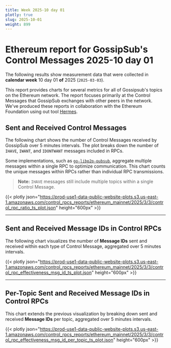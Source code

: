```yaml
---
title: Week 2025-10 day 01
plotly: true
slug: 2025-10-01
weight: 899
---
```


# Ethereum report for GossipSub's Control Messages 2025-10 day 01

The following results show measurement data that were collected in **calendar week** 10  day 01 **of** 
2025 (`2025-03-03`).

This report provides charts for several metrics for all of Gossipsub's topics on the Ethereum network.
The report focuses primarily at the Control Messages that GossipSub exchanges with other peers in the network.
We've produced these reports in collaboration with the Ethereum Foundation using out tool [Hermes](/tools/hermes/).

## Sent and Received Control Messages

The following chart shows the number of Control Messages received by GossipSub over 5 minutes intervals. The plot breaks down the number of `IHAVE`, `IWANT`, and `IDONTWANT` messages included in RPCs.

Some implementations, such as [`go-libp2p-pubsub`](https://github.com/libp2p/go-libp2p-pubsub), aggregate multiple messages within a single RPC to optimize communication. This chart counts the unique messages within RPCs rather than individual RPC transmissions.

> **Note:** `IHAVE` messages still include multiple topics within a single Control Message.

{{< plotly json="https://prod-use1-data-public-website-plots.s3.us-east-1.amazonaws.com/control_rpcs_reports/ethereum_mainnet/2025/3/3/control_rpc_ratio_ts_plot.json" height="600px" >}}

---

## Sent and Received Message IDs in Control RPCs

The following chart visualizes the number of **Message IDs** sent and received within each type of Control Message, aggregated over 5 minutes intervals.

{{< plotly json="https://prod-use1-data-public-website-plots.s3.us-east-1.amazonaws.com/control_rpcs_reports/ethereum_mainnet/2025/3/3/control_rpc_effectiveness_msg_id_ts_plot.json" height="600px" >}}

---

## Per-Topic Sent and Received Message IDs in Control RPCs

This chart extends the previous visualization by breaking down sent and received **Message IDs** per topic, aggregated over 5 minutes intervals.

{{< plotly json="https://prod-use1-data-public-website-plots.s3.us-east-1.amazonaws.com/control_rpcs_reports/ethereum_mainnet/2025/3/3/control_rpc_effectiveness_msg_id_per_topic_ts_plot.json" height="600px" >}}